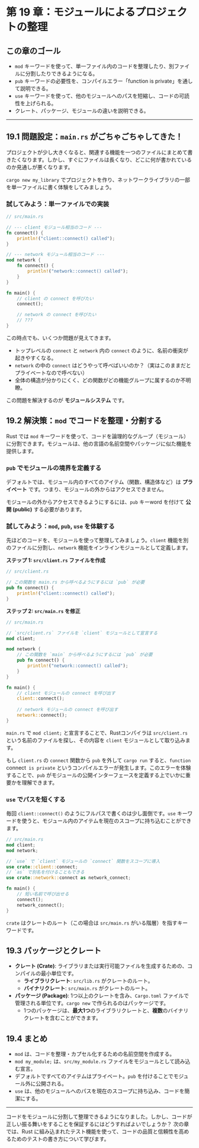 # 第 19 章：モジュールによるプロジェクトの整理

## この章のゴール
- `mod` キーワードを使って、単一ファイル内のコードを整理したり、別ファイルに分割したりできるようになる。
- `pub` キーワードの必要性を、コンパイルエラー「function is private」を通して説明できる。
- `use` キーワードを使って、他のモジュールへのパスを短縮し、コードの可読性を上げられる。
- クレート、パッケージ、モジュールの違いを説明できる。

---

## 19.1 問題設定：`main.rs` がごちゃごちゃしてきた！

プロジェクトが少し大きくなると、関連する機能を一つのファイルにまとめて書きたくなります。しかし、すぐにファイルは長くなり、どこに何が書かれているのか見通しが悪くなります。

`cargo new my_library` でプロジェクトを作り、ネットワークライブラリの一部を単一ファイルに書く体験をしてみましょう。

### 試してみよう：単一ファイルでの実装

```rust
// src/main.rs

// --- client モジュール相当のコード ---
fn connect() {
    println!("client::connect() called");
}

// --- network モジュール相当のコード ---
mod network {
    fn connect() {
        println!("network::connect() called");
    }
}

fn main() {
    // client の connect を呼びたい
    connect();

    // network の connect を呼びたい
    // ???
}
```
この時点でも、いくつか問題が見えてきます。
- トップレベルの `connect` と `network` 内の `connect` のように、名前の衝突が起きやすくなる。
- `network` の中の `connect` はどうやって呼べばいいのか？（実はこのままだとプライベートなので呼べない）
- 全体の構造が分かりにくく、どの関数がどの機能グループに属するのか不明瞭。

この問題を解決するのが **モジュールシステム** です。

## 19.2 解決策：`mod` でコードを整理・分割する

Rust では `mod` キーワードを使って、コードを論理的なグループ（モジュール）に分割できます。モジュールは、他の言語の名前空間やパッケージに似た機能を提供します。

### `pub` でモジュールの境界を定義する

デフォルトでは、モジュール内のすべてのアイテム（関数、構造体など）は **プライベート** です。つまり、モジュールの外からはアクセスできません。

モジュールの外からアクセスできるようにするには、`pub` キーword を付けて **公開 (public)** する必要があります。

### 試してみよう：`mod`, `pub`, `use` を体験する

先ほどのコードを、モジュールを使って整理してみましょう。`client` 機能を別のファイルに分割し、`network` 機能をインラインモジュールとして定義します。

**ステップ 1: `src/client.rs` ファイルを作成**

```rust
// src/client.rs

// この関数を main.rs から呼べるようにするには `pub` が必要
pub fn connect() {
    println!("client::connect() called");
}
```

**ステップ 2: `src/main.rs` を修正**

```rust
// src/main.rs

// `src/client.rs` ファイルを `client` モジュールとして宣言する
mod client;

mod network {
    // この関数を `main` から呼べるようにするには `pub` が必要
    pub fn connect() {
        println!("network::connect() called");
    }
}

fn main() {
    // client モジュールの connect を呼び出す
    client::connect();
    
    // network モジュールの connect を呼び出す
    network::connect();
}
```
`main.rs` で `mod client;` と宣言することで、Rustコンパイラは `src/client.rs` という名前のファイルを探し、その内容を `client` モジュールとして取り込みます。

もし `client.rs` の `connect` 関数から `pub` を外して `cargo run` すると、`function `connect` is private` というコンパイルエラーが発生します。このエラーを体験することで、`pub` がモジュールの公開インターフェースを定義する上でいかに重要かを理解できます。

### `use` でパスを短くする

毎回 `client::connect()` のようにフルパスで書くのは少し面倒です。`use` キーワードを使うと、モジュール内のアイテムを現在のスコープに持ち込むことができます。

```rust
// src/main.rs
mod client;
mod network;

// `use` で `client` モジュールの `connect` 関数をスコープに導入
use crate::client::connect;
// `as` で別名を付けることもできる
use crate::network::connect as network_connect;

fn main() {
    // 短い名前で呼び出せる
    connect();
    network_connect();
}
```
`crate` はクレートのルート（この場合は `src/main.rs` がいる階層）を指すキーワードです。

## 19.3 パッケージとクレート

- **クレート (Crate)**: ライブラリまたは実行可能ファイルを生成するための、コンパイルの最小単位です。
    - **ライブラリクレート**: `src/lib.rs` がクレートのルート。
    - **バイナリクレート**: `src/main.rs` がクレートのルート。
- **パッケージ (Package)**: 1つ以上のクレートを含み、`Cargo.toml` ファイルで管理される単位です。`cargo new` で作られるのはパッケージです。
    - 1つのパッケージは、**最大1つ**のライブラリクレートと、**複数**のバイナリクレートを含むことができます。

## 19.4 まとめ

- `mod` は、コードを整理・カプセル化するための名前空間を作成する。
- `mod my_module;` は、`src/my_module.rs` ファイルをモジュールとして読み込む宣言。
- デフォルトですべてのアイテムはプライベート。`pub` を付けることでモジュール外に公開される。
- `use` は、他のモジュールへのパスを現在のスコープに持ち込み、コードを簡潔にする。

---

コードをモジュールに分割して整理できるようになりました。しかし、コードが正しい振る舞いをすることを保証するにはどうすればよいでしょうか？ 次の章では、Rust に組み込まれたテスト機能を使って、コードの品質と信頼性を高めるためのテストの書き方について学びます。
